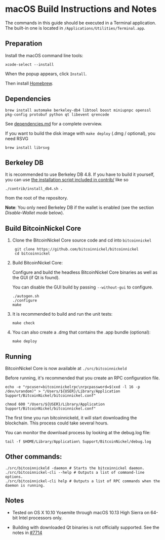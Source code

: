 macOS Build Instructions and Notes
====================================
The commands in this guide should be executed in a Terminal application.
The built-in one is located in `/Applications/Utilities/Terminal.app`.

Preparation
-----------
Install the macOS command line tools:

`xcode-select --install`

When the popup appears, click `Install`.

Then install [Homebrew](https://brew.sh).

Dependencies
----------------------

    brew install automake berkeley-db4 libtool boost miniupnpc openssl pkg-config protobuf python qt libevent qrencode

See [dependencies.md](dependencies.md) for a complete overview.

If you want to build the disk image with `make deploy` (.dmg / optional), you need RSVG

    brew install librsvg

Berkeley DB
-----------
It is recommended to use Berkeley DB 4.8. If you have to build it yourself,
you can use [the installation script included in contrib/](/contrib/install_db4.sh)
like so

```shell
./contrib/install_db4.sh .
```

from the root of the repository.

**Note**: You only need Berkeley DB if the wallet is enabled (see the section *Disable-Wallet mode* below).

Build BitcoinNickel Core
------------------------

1. Clone the BitcoinNickel Core source code and cd into `bitcoinnickel`

        git clone https://github.com/bitcoinnickel/bitcoinnickel
        cd bitcoinnickel

2.  Build BitcoinNickel Core:

    Configure and build the headless BitcoinNickel Core binaries as well as the GUI (if Qt is found).

    You can disable the GUI build by passing `--without-gui` to configure.

        ./autogen.sh
        ./configure
        make

3.  It is recommended to build and run the unit tests:

        make check

4.  You can also create a .dmg that contains the .app bundle (optional):

        make deploy

Running
-------

BitcoinNickel Core is now available at `./src/bitcoinnickeld`

Before running, it's recommended that you create an RPC configuration file.

    echo -e "rpcuser=bitcoinnickelrpc\nrpcpassword=$(xxd -l 16 -p /dev/urandom)" > "/Users/${USER}/Library/Application Support/BitcoinNickel/bitcoinnickel.conf"

    chmod 600 "/Users/${USER}/Library/Application Support/BitcoinNickel/bitcoinnickel.conf"

The first time you run bitcoinnickeld, it will start downloading the blockchain. This process could take several hours.

You can monitor the download process by looking at the debug.log file:

    tail -f $HOME/Library/Application\ Support/BitcoinNickel/debug.log

Other commands:
-------

    ./src/bitcoinnickeld -daemon # Starts the bitcoinnickel daemon.
    ./src/bitcoinnickel-cli --help # Outputs a list of command-line options.
    ./src/bitcoinnickel-cli help # Outputs a list of RPC commands when the daemon is running.

Notes
-----

* Tested on OS X 10.10 Yosemite through macOS 10.13 High Sierra on 64-bit Intel processors only.

* Building with downloaded Qt binaries is not officially supported. See the notes in [#7714](https://github.com/bitcoinnickel/bitcoinnickel/issues/7714)
